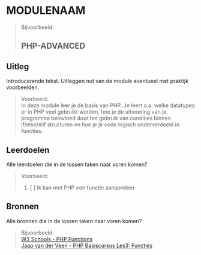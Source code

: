# MODULENAAM

> Bijvoorbeeld:  
>
> ## PHP-ADVANCED

## Uitleg

Introducerende tekst. Uitleggen nut van de module eventueel met praktijk voorbeelden.
> Voorbeeld:  
> In deze module leer je de basis van PHP. Je leert o.a. welke datatypes er in PHP veel gebruikt worden, hoe je de uitvoering van je programma beinvloed door het gebruik van condities binnen if/else/elif structuren en hoe je je code logisch onderverdeeld in functies.  

## Leerdoelen

Alle leerdoelen die in de lossen taken naar voren komen?  
> Voorbeeld:
>
> 1. [ ] Ik kan met PHP een functie aanspreken

## Bronnen

Alle bronnen die in de lossen taken naar voren komen?
> Bijvoorbeeld:  
>[W3 Schools - PHP Functions](https://www.w3schools.com/php/php_functions.asp)  
>[Jaap van der Veen - PHP Basiscursus Les3: Functies](https://phpbasis.jaapvdveen.nl/basiscursus-php/les-3-inleiding-functies/)  
